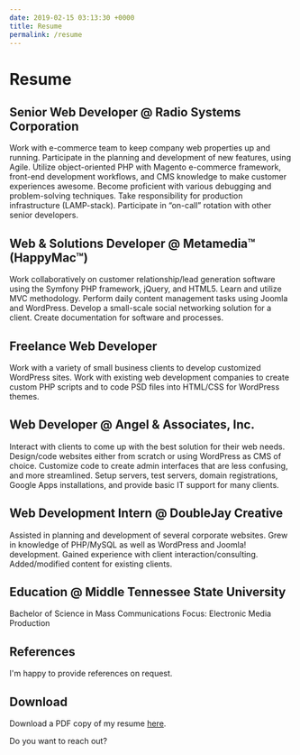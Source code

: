 ```yaml
---
date: 2019-02-15 03:13:30 +0000
title: Resume
permalink: /resume
---
```


# Resume

## Senior Web Developer @ Radio Systems Corporation <Badge text="Apr 2014 – present"/>

Work with e-commerce team to keep company web properties up and running. Participate in the planning and development of new features, using Agile. Utilize object-oriented PHP with Magento e-commerce framework, front-end development workflows, and CMS knowledge to make customer experiences awesome. Become proficient with various debugging and problem-solving techniques. Take responsibility for production infrastructure (LAMP-stack). Participate in “on-call” rotation with other senior developers.

## Web & Solutions Developer @ Metamedia™ (HappyMac™) <Badge text="Nov 2012 – Mar 2014"/>

Work collaboratively on customer relationship/lead generation software using the Symfony PHP framework, jQuery, and HTML5. Learn and utilize MVC methodology. Perform daily content management tasks using Joomla and WordPress. Develop a small-scale social networking solution for a client. Create documentation for software and processes.

## Freelance Web Developer <Badge text="Jan 2012 – Nov 2012"/>

Work with a variety of small business clients to develop customized WordPress sites. Work with existing web development companies to create custom PHP scripts and to code PSD files into HTML/CSS for WordPress themes.

## Web Developer @ Angel & Associates, Inc. <Badge text="Jan 2009 – Jan 2011"/>

Interact with clients to come up with the best solution for their web needs. Design/code websites either from scratch or using WordPress as CMS of choice. Customize code to create admin interfaces that are less confusing, and more streamlined. Setup servers, test servers, domain registrations, Google Apps installations, and provide basic IT support for many clients.

## Web Development Intern @ DoubleJay Creative <Badge text="Jul 2008 – Dec 2008"/>

Assisted in planning and development of several corporate websites. Grew in knowledge of PHP/MySQL as well as WordPress and Joomla! development. Gained experience with client interaction/consulting. Added/modified content for existing clients.

## Education @ Middle Tennessee State University <Badge text="Aug 2004 – May 2008"/>

Bachelor of Science in Mass Communications
Focus: Electronic Media Production

## References

I'm happy to provide references on request.

## Download

Download a PDF copy of my resume <a href="/Resume_DavidAngel.pdf" target="blank">here</a>.

Do you want to <router-link to="/contact">reach out</router-link>?
